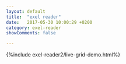 ```yaml
---
layout: default
title:  "exel reader"
date:   2017-05-30 10:00:29 +0200
category: exel-reader
showComments: false

---
```



{%include exel-reader2/live-grid-demo.html%}


